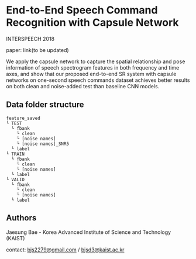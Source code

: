 End-to-End Speech Command Recognition with Capsule Network
==========================
INTERSPEECH 2018

paper: link(to be updated)

We apply the capsule network to capture the spatial relationship and pose information of speech spectrogram features in both frequency and time axes, and show that our proposed end-to-end SR system with capsule networks on one-second speech commands dataset achieves better results on both clean and noise-added test than baseline CNN models.


Data folder structure
---
	feature_saved
	└ TEST
	  └ fbank
	    └ clean
	    └ [noise names]
	    └ [noise names]_SNR5
	  └ label
	└ TRAIN
	  └ fbank
	    └ clean
	    └ [noise names]
	  └ label
	└ VALID
	  └ fbank
	    └ clean
	    └ [noise names]
	  └ label




Authors
---
Jaesung Bae - Korea Advanced Institute of Science and Technology (KAIST)

contact: bjs2279@gmail.com / bjsd3@kaist.ac.kr
